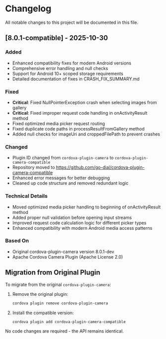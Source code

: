 # Changelog

All notable changes to this project will be documented in this file.

## [8.0.1-compatible] - 2025-10-30

### Added
- Enhanced compatibility fixes for modern Android versions
- Comprehensive error handling and null checks
- Support for Android 10+ scoped storage requirements
- Detailed documentation of fixes in CRASH_FIX_SUMMARY.md

### Fixed
- **Critical**: Fixed NullPointerException crash when selecting images from gallery
- **Critical**: Fixed improper request code handling in onActivityResult method
- Fixed optimized media picker request routing
- Fixed duplicate code paths in processResultFromGallery method
- Added null checks for imageUri and croppedFilePath to prevent crashes

### Changed
- Plugin ID changed from `cordova-plugin-camera` to `cordova-plugin-camera-compatible`
- Repository moved to https://github.com/go-dial/cordova-plugin-camera-compatible
- Enhanced error messages for better debugging
- Cleaned up code structure and removed redundant logic

### Technical Details
- Moved optimized media picker handling to beginning of onActivityResult method
- Added proper null validation before opening input streams
- Improved request code calculation logic for different picker types
- Enhanced compatibility with modern Android media access patterns

### Based On
- Original cordova-plugin-camera version 8.0.1-dev
- Apache Cordova Camera Plugin (Apache License 2.0)

## Migration from Original Plugin

To migrate from the original `cordova-plugin-camera`:

1. Remove the original plugin:
   ```bash
   cordova plugin remove cordova-plugin-camera
   ```

2. Install the compatible version:
   ```bash
   cordova plugin add cordova-plugin-camera-compatible
   ```

No code changes are required - the API remains identical.